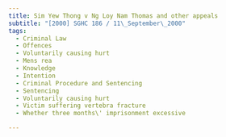 ```yaml
---
title: Sim Yew Thong v Ng Loy Nam Thomas and other appeals
subtitle: "[2000] SGHC 186 / 11\_September\_2000"
tags:
  - Criminal Law
  - Offences
  - Voluntarily causing hurt
  - Mens rea
  - Knowledge
  - Intention
  - Criminal Procedure and Sentencing
  - Sentencing
  - Voluntarily causing hurt
  - Victim suffering vertebra fracture
  - Whether three months\' imprisonment excessive

---
```


